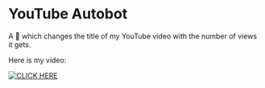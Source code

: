 # YouTube Autobot
 A 🤖  which changes the title of my YouTube video with the number of views it gets.

 Here is my video:
 
 [![CLICK HERE](https://img.youtube.com/vi/JWWlfK7X__g/0.jpg)](https://www.youtube.com/watch?v=JWWlfK7X__g)
